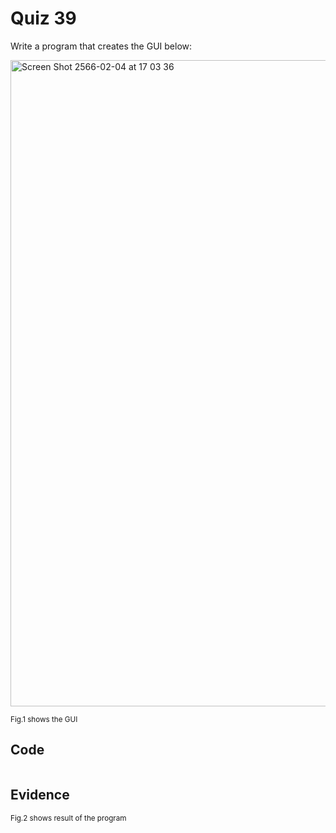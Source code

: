 # Quiz 39

Write a program that creates the GUI below:

<img width="1034" alt="Screen Shot 2566-02-04 at 17 03 36" src="https://user-images.githubusercontent.com/111941936/216756322-b21d3938-a206-46f1-ac7c-82d08606fba8.png">

<sub>Fig.1 shows the GUI
  
## Code

```py

```

## Evidence

<sub>Fig.2 shows result of the program
